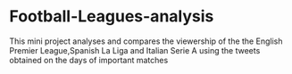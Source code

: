 # Football-Leagues-analysis
This mini project analyses and compares the viewership of the the English Premier League,Spanish La Liga and Italian Serie A using the tweets obtained on the days of important matches
